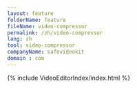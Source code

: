 ```yaml
---
layout: feature
folderName: feature
fileName: video-compressor
permalink: /zh/video-compressor
lang: zh
tool: video-compressor
companyName: safevideokit
domain : com
---
```


{% include VideoEditorIndex/index.html %}

   